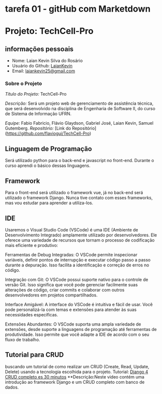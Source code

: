 # tarefa 01 - gitHub com Marketdown
# Projeto: TechCell-Pro

## informações pessoais
- Nome: Laian Kevin Silva do Rosário
- Usuário do Github: [LaianKevin](https://github.com/LaianKevin)
- Email: <laiankevin25@gmail.com>
  
### Sobre o Projeto

*Título do Projeto:* TechCell-Pro

*Descrição:* Será um projeto web de gerenciamento de assistência técnica, que será desenvolvido na disciplina de Engenharia de Software II, do curso de Sistema de Informação UFRN.

*Equipe:* Fabio Fabricio, Flávio Glaydson, Gabriel José, Laian Kevin, Samuel Gutemberg.
*Repositório:* [Link do Repositório] (https://github.com/flaviogui/TechCell-Pro)

## Linguagem de Programação

Será utilizado python para o back-end e javascript no front-end. Durante o curso aprendi o básico dessas linguagens.

## Framework

Para o front-end será utilizado o framework vue, já no back-end será utilizado o framework Django. Nunca tive contato com esses frameworks, mas vou estudar para aprender a utiliza-los.

## IDE 
Usaremos o Visual Studio Code (VSCode) é uma IDE (Ambiente de Desenvolvimento Integrado) amplamente utilizado por desenvolvedores. Ele oferece uma variedade de recursos que tornam o processo de codificação mais eficiente e produtivo:

Ferramentas de Debug Integradas: O VSCode permite inspecionar variáveis, definir pontos de interrupção e executar código passo a passo durante a depuração. Isso facilita a identificação e correção de erros no código.

Integração com Git: O VSCode possui suporte nativo para o controle de versão Git. Isso significa que você pode gerenciar facilmente suas alterações de código, criar commits e colaborar com outros desenvolvedores em projetos compartilhados.

Interface Amigável: A interface do VSCode é intuitiva e fácil de usar. Você pode personalizá-la com temas e extensões para atender às suas necessidades específicas.

Extensões Abundantes: O VSCode suporta uma ampla variedade de extensões, desde suporte a linguagens de programação até ferramentas de produtividade. Isso permite que você adapte a IDE de acordo com o seu fluxo de trabalho.

## Tutorial para CRUD

buscando um tutorial de como realizar um CRUD (Create, Read, Update, Delete) usando a tecnologia escolhida para o projeto.
Tutorial: [Django 4 CRUD completo es 30 minutos](https://youtu.be/GGBzMpIAgz4?si=3uraYG1RGkkogVAa) **Descrição:Neste video contém uma introdução ao framework Django e  um CRUD completo com banco de dados.

